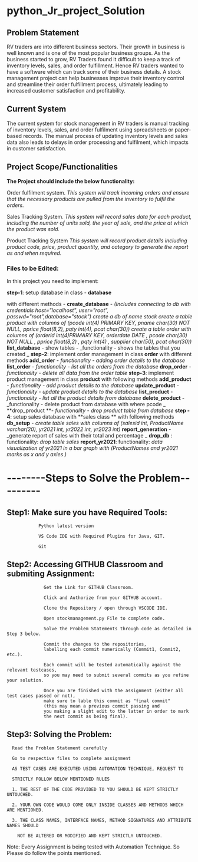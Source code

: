 # python_Jr_project_Solution
## Problem Statement

RV traders are into different business sectors. Their growth in business is well known and is one of the most popular business groups. As the business started to grow, RV Traders found it difficult to keep a track of  inventory levels, sales, and order fulfillment. Hence RV traders wanted to have a software which can track some of their business details. A stock management project can help businesses improve their inventory control and streamline their order fulfillment process, ultimately leading to increased customer satisfaction and profitability.

## Current System

The current system for stock management in RV traders is manual tracking of inventory levels, sales, and order fulfilment using spreadsheets or paper-based records. The manual process of updating inventory levels and sales data also leads to delays in order processing and fulfilment, which impacts in customer satisfaction.

## Project Scope/Functionalities

**The Project should include the below functionality:**

Order fulfilment system.
      _This system will track incoming orders and ensure that the necessary products are pulled from the inventory to fulfil the orders._
      
Sales Tracking System.
      _This system will record sales data for each product, including the number of units sold, the year of sale, and the price at which the product was sold._
      
Product Tracking System
      _This system will record product details including product code, price, product quantity, and category to generate the report as and when required._

### Files to be Edited:

In this project you need to implement:

**step-1**: setup database in class - **database** 

   with different methods - 
    **create_database** - 
           _(Includes connecting to db with credentials host="localhost", user="root", passwd="root",database="stock")_
            _create a db of name stock
            create a table product with columns of 
                 (pcode int(4) PRIMARY KEY,
                  pname char(30) NOT NULL,
                  pprice float(8,2),
                  pqty int(4),
                  pcat char(30))
            create a table order with columns of 
                   (orderid int(4)PRIMARY KEY,
                   orderdate DATE ,
                   pcode char(30) NOT NULL ,
                   pprice float(8,2) ,
                   pqty int(4) ,
                   supplier char(50),
                   pcat char(30))_
      **list_database** -
           show tables  -  _functionality - shows the tables that you created _
 **step-2**: implement order management in class **order**
           with different methods
              **add_order** - _functionality - adding order details to the database_
              **list_order** - _functionality - list all the orders from the database_
              **drop_order** - _functionality - delete all data from the order table_
     **step-3**: implement product management in class **product**
            with following methods
               **add_product** - _functionality - add product details to the database_
               **update_product** - _functionality - update product details to the database_
               **list_product** - _functionality - list all the product details from database_
               **delete_product** - _functionality - delete product from database with where pcode _
               **drop_product **- _functionality - drop product table from database_
     **step - 4**: setup sales database with **sales class **
             with following methods
             **db_setup** - _create table sales with columns of 
                       (salesid int, 
                       ProductName varchar(20), 
                       yr2021 int, 
                       yr2022 int, 
                       yr2023 int)_
             **report_generation** - _generate report of  sales with their total and percentage _
             **drop_db** : functionality: _drop table sales_
             **report_yr2021**: functionality: _data visualization of yr2021  in a bar graph with 
                     (ProductNames and yr2021 marks as x and y axies )_
                     
# --------Steps to Solve the Problem---------

## Step1: Make sure you have Required Tools:

                Python latest version

                VS Code IDE with Required Plugins for Java, GIT.

                Git

## Step2: Accessing GITHUB Classroom and submiting Assignment:

                  Get the Link for GITHUB Classroom.

                  Click and Authorize from your GITHUB account.

                  Clone the Repository / open through VSCODE IDE.

                  Open stockmanagement.py File to complete code.

                  Solve the Problem Statements through code as detailed in Step 3 below.

                  Commit the changes to the repositories, 
                  labelling each commit numerically (Commit1, Commit2, etc.).

                  Each commit will be tested automatically against the relevant testcases, 
                  so you may need to submit several commits as you refine your solution.

                  Once you are finished with the assignment (either all test cases passed or not), 
                  make sure to lable this commit as "final commit" 
                  (this may mean a previous commit passing and 
                  you making a slight edit to the latter in order to mark 
                  the next commit as being final).

## Step3: Solving the Problem:

      Read the Problem Statement carefully

      Go to respective files to complete assignment
      
      AS TEST CASES ARE EXECUTED USING AUTOMATION TECHNIQUE, REQUEST TO
      
      STRICTLY FOLLOW BELOW MENTIONED RULES
      
      1. THE REST OF THE CODE PROVIDED TO YOU SHOULD BE KEPT STRICTLY UNTOUCHED.
      
      2. YOUR OWN CODE WOULD COME ONLY INSIDE CLASSES AND METHODS WHICH ARE MENTIONED.
      
      3. THE CLASS NAMES, INTERFACE NAMES, METHOD SIGNATURES AND ATTRIBUTE NAMES SHOULD
      
        NOT BE ALTERED OR MODIFIED AND KEPT STRICTLY UNTOUCHED.
          
    
Note: Every Assignment is being tested with Automation Technique. So Please do follow the points mentioned.


